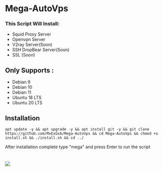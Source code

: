 # Mega-AutoVps
### This Script Will Install:
* Squid Proxy Server
* Openvpn Server 
* V2ray Server(Soon)
* SSH DropBear Server(Soon)
* SSL (Soon)

## Only Supports :
* Debian 9
* Debian 10 
* Debian 11
* Ubuntu 18 LTS
* Ubuntu 20 LTS

## Installation
```
apt update -y && apt upgrade -y && apt install git -y && git clone https://github.com/MxExGxA/Mega-AutoVps && cd Mega-AutoVps && chmod +x install.sh && ./install.sh && cd ../
```
After installation complete type "mega" and press Enter to run the script
# 

<p>
<img src="https://i.postimg.cc/26Csb5Gn/Mega.png"/>
</p>


